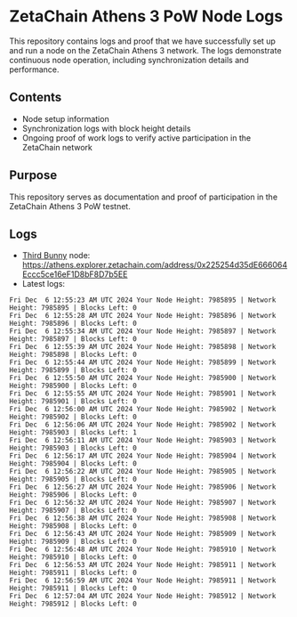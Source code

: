 # ZetaChain Athens 3 PoW Node Logs
This repository contains logs and proof that we have successfully set up and run a node on the ZetaChain Athens 3 network. The logs demonstrate continuous node operation, including synchronization details and performance.

## Contents
- Node setup information
- Synchronization logs with block height details
- Ongoing proof of work logs to verify active participation in the ZetaChain network

## Purpose
This repository serves as documentation and proof of participation in the ZetaChain Athens 3 PoW testnet.

## Logs

- [Third Bunny](https://thirdbunny.xyz/) node: https://athens.explorer.zetachain.com/address/0x225254d35dE666064Eccc5ce16eF1D8bF8D7b5EE
- Latest logs:
```
Fri Dec  6 12:55:23 AM UTC 2024 Your Node Height: 7985895 | Network Height: 7985895 | Blocks Left: 0
Fri Dec  6 12:55:28 AM UTC 2024 Your Node Height: 7985896 | Network Height: 7985896 | Blocks Left: 0
Fri Dec  6 12:55:34 AM UTC 2024 Your Node Height: 7985897 | Network Height: 7985897 | Blocks Left: 0
Fri Dec  6 12:55:39 AM UTC 2024 Your Node Height: 7985898 | Network Height: 7985898 | Blocks Left: 0
Fri Dec  6 12:55:44 AM UTC 2024 Your Node Height: 7985899 | Network Height: 7985899 | Blocks Left: 0
Fri Dec  6 12:55:50 AM UTC 2024 Your Node Height: 7985900 | Network Height: 7985900 | Blocks Left: 0
Fri Dec  6 12:55:55 AM UTC 2024 Your Node Height: 7985901 | Network Height: 7985901 | Blocks Left: 0
Fri Dec  6 12:56:00 AM UTC 2024 Your Node Height: 7985902 | Network Height: 7985902 | Blocks Left: 0
Fri Dec  6 12:56:06 AM UTC 2024 Your Node Height: 7985902 | Network Height: 7985903 | Blocks Left: 1
Fri Dec  6 12:56:11 AM UTC 2024 Your Node Height: 7985903 | Network Height: 7985903 | Blocks Left: 0
Fri Dec  6 12:56:17 AM UTC 2024 Your Node Height: 7985904 | Network Height: 7985904 | Blocks Left: 0
Fri Dec  6 12:56:22 AM UTC 2024 Your Node Height: 7985905 | Network Height: 7985905 | Blocks Left: 0
Fri Dec  6 12:56:27 AM UTC 2024 Your Node Height: 7985906 | Network Height: 7985906 | Blocks Left: 0
Fri Dec  6 12:56:32 AM UTC 2024 Your Node Height: 7985907 | Network Height: 7985907 | Blocks Left: 0
Fri Dec  6 12:56:38 AM UTC 2024 Your Node Height: 7985908 | Network Height: 7985908 | Blocks Left: 0
Fri Dec  6 12:56:43 AM UTC 2024 Your Node Height: 7985909 | Network Height: 7985909 | Blocks Left: 0
Fri Dec  6 12:56:48 AM UTC 2024 Your Node Height: 7985910 | Network Height: 7985910 | Blocks Left: 0
Fri Dec  6 12:56:53 AM UTC 2024 Your Node Height: 7985911 | Network Height: 7985911 | Blocks Left: 0
Fri Dec  6 12:56:59 AM UTC 2024 Your Node Height: 7985911 | Network Height: 7985911 | Blocks Left: 0
Fri Dec  6 12:57:04 AM UTC 2024 Your Node Height: 7985912 | Network Height: 7985912 | Blocks Left: 0
```
